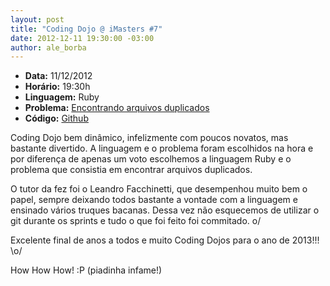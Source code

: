```yaml
--- 
layout: post
title: "Coding Dojo @ iMasters #7"
date: 2012-12-11 19:30:00 -03:00
author: ale_borba
---
```

+ **Data:** 11/12/2012
+ **Horário:** 19:30h
+ **Linguagem:** Ruby
+ **Problema:** [Encontrando arquivos duplicados](http://dojopuzzles.com/problemas/exibe/encontrando-arquivos-duplicados/)
+ **Código:** [Github](https://github.com/iMastersDev/DojosiM/tree/master/dojo11-12-12)

Coding Dojo bem dinâmico, infelizmente com poucos novatos, mas bastante divertido. A linguagem e o problema foram escolhidos na hora e por diferença de apenas um voto escolhemos a linguagem Ruby e o problema que consistia em encontrar arquivos duplicados.

O tutor da fez foi o Leandro Facchinetti, que desempenhou muito bem o papel, sempre deixando todos bastante a vontade com a linguagem e ensinado vários truques bacanas. Dessa vez não esquecemos de utilizar o git durante os sprints e tudo o que foi feito foi commitado. o/

Excelente final de anos a todos e muito Coding Dojos para o ano de 2013!!! \o/

How How How! :P (piadinha infame!)